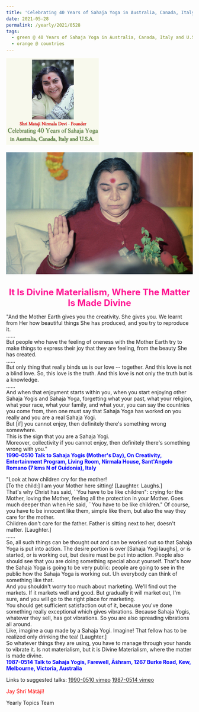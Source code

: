 ```yaml
---
title: 'Celebrating 40 Years of Sahaja Yoga in Australia, Canada, Italy and U.S.A. and its Culture, Post 22'
date: 2021-05-28
permalink: /yearly/2021/0528
tags:
  - green @ 40 Years of Sahaja Yoga in Australia, Canada, Italy and U.S.A. and its Culture
  - orange @ countries
---
```


<div style="text-align: left"><img src="/images/Celebrating40YearsSahajaYoga.png" width="250" /></div><br>

<div style="text-align: center"><img src="/images/image714.jpeg" /></div>

<br>
<p style="color:DeepPink; text-align:center">
<font size="+2"><b>It Is Divine Materialism, Where The Matter Is Made Divine</b><br></font>
</p>

<p>
"And the Mother Earth gives you the creativity. She gives you. We learnt from Her how beautiful things She has produced, and you try to reproduce it.<br>
......<br>
But people who have the feeling of oneness with the Mother Earth try to make things to express their joy that they are feeling, from the beauty She has created.<br>
......<br>
But only thing that really binds us is our love -- together. And this love is not a blind love. So, this love is the truth. And this love is not only the truth but is a knowledge.<br>
......<br>
And when that enjoyment starts within you, when you start enjoying other Sahaja Yogis and Sahaja Yoga, forgetting what your past, what your religion, what your race, what your family, and what your, you can say the countries you come from, then one must say that Sahaja Yoga has worked on you really and you are a real Sahaja Yogi.<br>
But [if] you cannot enjoy, then definitely there's something wrong somewhere.<br>
This is the sign that you are a Sahaja Yogi.<br>
Moreover, collectivity if you cannot enjoy, then definitely there's something wrong with you."<br>
<font color="blue"><b>1990-0510 Talk to Sahaja Yogis (Mother's Day), On Creativity, Entertainment Program, Living Room, Nirmala House, Sant'Angelo Romano (7 kms N of Guidonia), Italy</b></font><br>
</p>

<p>
"Look at how children cry for the mother!<br>
[To the child:] I am your Mother here sitting! [Laughter. Laughs.]<br>
That's why Christ has said, ``You have to be like children": crying for the Mother, loving the Mother, feeling all the protection in your Mother. Goes much deeper than when He said, ``You have to be like children." Of course, you have to be innocent like them, simple like them, but also the way they care for the mother. <br>
Children don't care for the father. Father is sitting next to her, doesn't matter. [Laughter.]<br>
......<br>
So, all such things can be thought out and can be worked out so that Sahaja Yoga is put into action. The desire portion is over [Sahaja Yogi laughs], or is started, or is working out, but desire must be put into action. People also should see that you are doing something special about yourself. That's how the Sahaja Yoga is going to be very public: people are going to see in the public how the Sahaja Yoga is working out. Uh everybody can think of something like that.<br>
And you shouldn't worry too much about marketing. We'll find out the markets. If it markets well and good. But gradually it will market out, I'm sure, and you will go to the right place for marketing.<br>
You should get sufficient satisfaction out of it, because you've done something really exceptional which gives vibrations. Because Sahaja Yogis, whatever they sell, has got vibrations. So you are also spreading vibrations all around.<br>
Like, imagine a cup made by a Sahaja Yogi. Imagine! That fellow has to be realized only drinking the tea! [Laughter.]<br>
So whatever things they are using, you have to manage through your hands to vibrate it. Is not materialism, but it is Divine Materialism, where the matter is made divine.<br>
<font color="blue"><b>1987-0514 Talk to Sahaja Yogis, Farewell, Āśhram, 1267 Burke Road, Kew, Melbourne, Victoria, Australia</b></font><br>
</p>

Links to suggested talks: <a href="https://vimeo.com/341510918"> 1990-0510 vimeo</a>  <a href="https://vimeo.com/325796987"> 1987-0514 vimeo</a><br>

<p style="color:red;">Jay Śhrī Mātājī!<br></p>

Yearly Topics Team